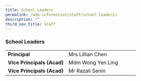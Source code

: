 ```yaml
---
title: School Leaders
permalink: /wdp-information/staff/school-leaders/
description: ""
third_nav_title: Staff
---
```

### **School Leaders**

|  | |  |  | |
|---|---|---|---|---|
| **Principal** | Mrs Lillian Chen
| **Vice Principals (Acad)** | Mdm Wong Yen Ling |
| **Vice Principals (Acad)** | Mr Razali Senin  |